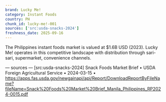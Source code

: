 ```yaml
---
brand: Lucky Me!
category: Instant Foods
country: PH
chunk_id: lucky-me!-001
sources: ['src:usda-snacks-2024']
freshness_date: 2025-09-16
---
```


The Philippines instant foods market is valued at $1.6B USD (2023). Lucky Me! operates in this competitive landscape with distribution through sari-sari, supermarket, convenience channels.

— sources —
[src:usda-snacks-2024] Snack Foods Market Brief • USDA Foreign Agricultural Service • 2024-03-15 • https://apps.fas.usda.gov/newgainapi/api/Report/DownloadReportByFileName?fileName=Snack%20Foods%20Market%20Brief_Manila_Philippines_RP2024-0015.pdf
